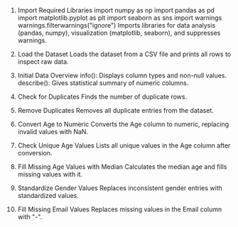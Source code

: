 1. Import Required Libraries
   import numpy as np
   import pandas as pd
   import matplotlib.pyplot as plt
   import seaborn as sns
   import warnings
   warnings.filterwarnings("ignore")
   Imports libraries for data analysis (pandas, numpy), visualization (matplotlib, seaborn), and suppresses warnings.

2. Load the Dataset
    Loads the dataset from a CSV file and prints all rows to inspect raw data.

3. Initial Data Overview
    info(): Displays column types and non-null values.
    describe(): Gives statistical summary of numeric columns.

4. Check for Duplicates
    Finds the number of duplicate rows.

5. Remove Duplicates
    Removes all duplicate entries from the dataset.

6. Convert Age to Numeric
    Converts the Age column to numeric, replacing invalid values with NaN.

7. Check Unique Age Values
    Lists all unique values in the Age column after conversion.

8. Fill Missing Age Values with Median
    Calculates the median age and fills missing values with it.

9. Standardize Gender Values
    Replaces inconsistent gender entries with standardized values.

10. Fill Missing Email Values
    Replaces missing values in the Email column with "-".
